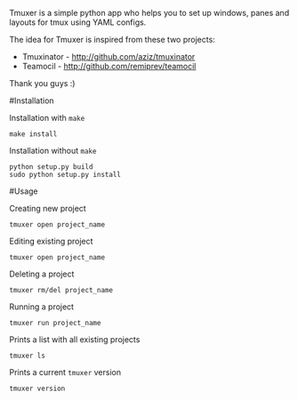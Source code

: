 Tmuxer is a simple python app who helps you to set up windows, panes and layouts for tmux using YAML configs.

The idea for Tmuxer is inspired from these two projects:

* Tmuxinator - http://github.com/aziz/tmuxinator
* Teamocil - http://github.com/remiprev/teamocil

Thank you guys :)

#Installation

Installation with `make`

    make install

Installation without `make`

    python setup.py build
    sudo python setup.py install 

#Usage

Creating new project

    tmuxer open project_name

Editing existing project

    tmuxer open project_name

Deleting a project

    tmuxer rm/del project_name

Running a project
    
    tmuxer run project_name

Prints a list with all existing projects

    tmuxer ls

Prints a current `tmuxer` version

    tmuxer version

